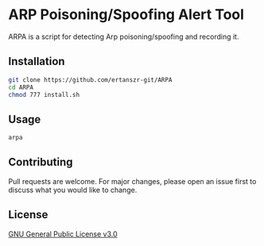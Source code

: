 # ARP Poisoning/Spoofing Alert Tool

ARPA is a script for detecting Arp poisoning/spoofing and recording it.

## Installation

```bash
git clone https://github.com/ertanszr-git/ARPA
cd ARPA
chmod 777 install.sh
```

## Usage

```bash
arpa
```

## Contributing
Pull requests are welcome. For major changes, please open an issue first to discuss what you would like to change.


## License
[GNU General Public License v3.0](https://choosealicense.com/licenses/gpl-3.0/)
